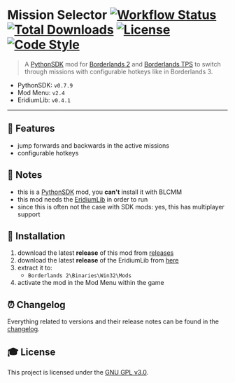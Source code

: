 # **Mission Selector** [![Workflow Status][workflow_status_badge]][workflow_status_link] [![Total Downloads][total_downloads_badge]][total_downloads_link] [![License][license_badge]][license] [![Code Style][black_badge]][black_link]

> A [PythonSDK] mod for [Borderlands 2][borderlands2] and [Borderlands TPS][borderlandstps] to switch through missions with configurable hotkeys like in Borderlands 3.

- PythonSDK: `v0.7.9`
- Mod Menu: `v2.4`
- EridiumLib: `v0.4.1`

---

## **📎 Features**
- jump forwards and backwards in the active missions
- configurable hotkeys


## **📑 Notes**
- this is a [PythonSDK] mod, you **can't** install it with BLCMM
- this mod needs the [EridiumLib] in order to run
- since this is often not the case with SDK mods: yes, this has multiplayer support


## **🔧 Installation**
1. download the latest **release** of this mod from [releases]
2. download the latest **release** of the EridiumLib from [here][eridiumlib_releases]
3. extract it to:
   - `Borderlands 2\Binaries\Win32\Mods`
4. activate the mod in the Mod Menu within the game


## **⏰ Changelog**
Everything related to versions and their release notes can be found in the [changelog].


## **🎓 License**
This project is licensed under the [GNU GPL v3.0][license].

<!-- Badges -->
[workflow_status_badge]: https://img.shields.io/github/workflow/status/DAmNRelentless/bl2-missionselector/CI?style=flat-square
[workflow_status_link]: https://github.com/DAmNRelentless/bl2-missionselector/actions/workflows/main.yml
[total_downloads_badge]: https://img.shields.io/github/downloads/DAmNRelentless/bl2-missionselector/total?style=flat-square
[total_downloads_link]: https://github.com/DAmNRelentless/bl2-missionselector/releases/latest
[license_badge]: https://img.shields.io/github/license/DAmNRelentless/bl2-missionselector?style=flat-square
[black_badge]: https://img.shields.io/badge/code%20style-black-000000.svg?style=flat-square
[black_link]: https://github.com/psf/black


<!-- Links -->
[pythonsdk]: http://borderlandsmodding.com/sdk-mods/
[borderlands2]: https://store.steampowered.com/app/49520/Borderlands_2/
[borderlandstps]: https://store.steampowered.com/app/261640/Borderlands_The_PreSequel/
[releases]: https://github.com/DAmNRelentless/bl2-missionselector/releases
[eridiumlib]: https://github.com/DAmNRelentless/bl2-eridiumlib
[eridiumlib_releases]: https://github.com/DAmNRelentless/bl2-eridiumlib/releases
[changelog]: CHANGELOG.md
[license]: LICENSE
